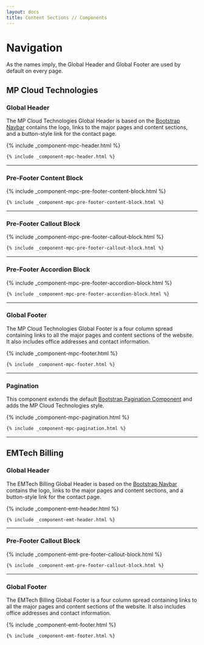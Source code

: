 ```yaml
---
layout: docs
title: Content Sections // Components
---
```


# Navigation

As the names imply, the Global Header and Global Footer are used by default on every page.


## MP Cloud Technologies
### Global Header

The MP Cloud Technologies Global Header is based on the [Bootstrap Navbar]() contains the logo, links to the major pages and content sections, and a button-style link for the contact page.

{% include _component-mpc-header.html %}

```html
{% include _component-mpc-header.html %}
```

----

### Pre-Footer Content Block

{% include _component-mpc-pre-footer-content-block.html %}

```html
{% include _component-mpc-pre-footer-content-block.html %}
```

----

### Pre-Footer Callout Block

{% include _component-mpc-pre-footer-callout-block.html %}

```html
{% include _component-mpc-pre-footer-callout-block.html %}
```

----

### Pre-Footer Accordion Block

{% include _component-mpc-pre-footer-accordion-block.html %}

```html
{% include _component-mpc-pre-footer-accordion-block.html %}
```
----

### Global Footer

The MP Cloud Technologies Global Footer is a four column spread containing links to all the major pages and content sections of the website. It also includes office addresses and contact information.


{% include _component-mpc-footer.html %}

```html
{% include _component-mpc-footer.html %}
```

----

### Pagination

This component extends the default [Bootstrap Pagination Component](https://getbootstrap.com/docs/4.4/components/pagination/) and adds the MP Cloud Technologies style.

{% include _component-mpc-pagination.html %}

```html
{% include _component-mpc-pagination.html %}
```
----

## EMTech Billing
### Global Header

The EMTech Billing Global Header is based on the [Bootstrap Navbar]() contains the logo, links to the major pages and content sections, and a button-style link for the contact page.

{% include _component-emt-header.html %}

```html
{% include _component-emt-header.html %}
```

----

### Pre-Footer Callout Block

{% include _component-emt-pre-footer-callout-block.html %}

```html
{% include _component-emt-pre-footer-callout-block.html %}
```

----

### Global Footer

The EMTech Billing Global Footer is a four column spread containing links to all the major pages and content sections of the website. It also includes office addresses and contact information.


{% include _component-emt-footer.html %}

```html
{% include _component-emt-footer.html %}
```
